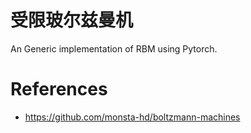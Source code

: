 # 受限玻尔兹曼机
An Generic implementation of RBM using Pytorch.

# References
*   https://github.com/monsta-hd/boltzmann-machines
